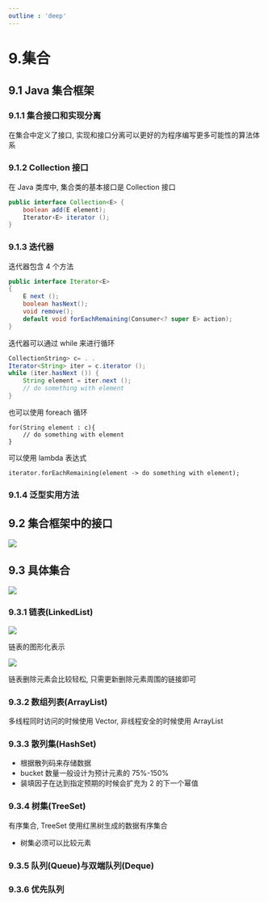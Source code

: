 ```yaml
---
outline : 'deep'
---
```


# 9.集合

## 9.1 Java 集合框架

### 9.1.1 集合接口和实现分离

在集合中定义了接口, 实现和接口分离可以更好的为程序编写更多可能性的算法体系

### 9.1.2 Collection 接口

在 Java 类库中, 集合类的基本接口是 Collection 接口

```java
public interface Collection<E> {
    boolean add(E element); 
    Iterator‹E> iterator ();
}
```

### 9.1.3 迭代器

迭代器包含 4 个方法

```java
public interface Iterator<E>
{
    E next ();
    boolean hasNext();
    void remove();
    default void forEachRemaining(Consumer<? super E> action);
}
```

迭代器可以通过 while 来进行循环

```java
CollectionString> c= . . 
Iterator<String> iter = c.iterator (); 
while (iter.hasNext ()) {
    String element = iter.next (); 
    // do something with element
}
```

也可以使用 foreach 循环

```
for(String element : c){
    // do something with element 
}
```

可以使用 lambda 表达式

```
iterator.forEachRemaining(element -> do something with element);
```

### 9.1.4 泛型实用方法

## 9.2 集合框架中的接口

![](https://file.wulicode.com/doc/20230517/1684327060528.png)

## 9.3 具体集合

![](https://file.wulicode.com/doc/20230517/1684327085275.png)

### 9.3.1 链表(LinkedList)

![](https://file.wulicode.com/doc/20230517/1684327151808.png)

链表的图形化表示

![](https://file.wulicode.com/doc/20230517/1684327225108.png)

链表删除元素会比较轻松, 只需更新删除元素周围的链接即可

### 9.3.2 数组列表(ArrayList)

多线程同时访问的时候使用 Vector, 非线程安全的时候使用 ArrayList

### 9.3.3 散列集(HashSet)

- 根据散列码来存储数据
- bucket 数量一般设计为预计元素的 75%-150%
- 装填因子在达到指定预期的时候会扩充为 2 的下一个幂值

### 9.3.4 树集(TreeSet)

有序集合, TreeSet 使用红黑树生成的数据有序集合

- 树集必须可以比较元素

### 9.3.5 队列(Queue)与双端队列(Deque)

### 9.3.6 优先队列




























